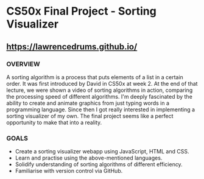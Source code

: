 # CS50x Final Project - Sorting Visualizer
## https://lawrencedrums.github.io/
### OVERVIEW
A sorting algorithm is a process that puts elements of a list in a certain order. It was first introduced by David in CS50x at week 2. At the end of that lecture, we were shown a video of sorting algorithms in action, comparing the processing speed of different algorithms. I'm deeply fascinated by the ability to create and animate graphics from just typing words in a programming language. Since then I got really interested in implementing a sorting visualizer of my own. The final project seems like a perfect opportunity to make that into a reality.
### GOALS
 - Create a sorting visualizer webapp using JavaScript, HTML and CSS.
 - Learn and practise using the above-mentioned languages.
 - Solidify understanding of sorting algorithms of different efficiency.
 - Familiarise with version control via GitHub.

